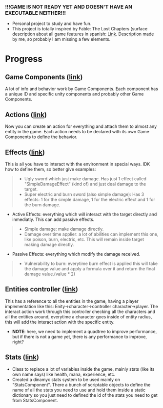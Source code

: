 ### !!!GAME IS NOT READY YET AND DOESN'T HAVE AN EXECUTABLE NEITHER!!!
- Personal project to study and have fun. 
- This project is totally inspired by Fable: The Lost Chapters (surface description about all game features in spanish: [Link](https://docs.google.com/document/d/1t4plu7HMYJZV1-eDG6YQ-mEuIuHNXUMcWRfZKBudyCk/edit?usp=sharing). Description made by me, so probably I am missing a few elements. 

# Progress
## Game Components ([link](https://github.com/camilohoyos16/RPG/tree/main/Assets/Scripts/GameComponents))
A lot of info and behavior work by Game Components. Each component has a unique ID and specific unity components and probably other Game Components.
## Actions ([link](https://github.com/camilohoyos16/RPG/tree/main/Assets/Scripts/Actions))
Now you can create an action for everything and attach them to almost any entity in the game. Each action needs to be declared with its own Game Components to define the behavior.
## Effects ([link](https://github.com/camilohoyos16/RPG/tree/main/Assets/Scripts/Effects))
This is all you have to interact with the environment in special ways. IDK how to define them, so better give examples: 
>- Ugly sword which just make damage. Has just 1 effect called "SimpleDamageEffect" (kind of) and just deal damage to the target.
>- Super electric and burn sword (also simple damage): Has 3 effects: 1 for the simple damage, 1 for the electric effect and 1 for the burn damage.
- Active Effects: everything which will interact with the target directly and inmediatly. This can add passive effects. 
>- Simple damage: make damage directly.
>- Damage over time applier: a lot of abilities can implement this one, like poison, burn, electric, etc.  This will remain inside target making damage directly. 
- Passive Effects: everything which modify the damage received.
>- Vulnerability to burn: everytime burn effect is applied this will take the damage value and apply a formula over it and  return the final damage value.(value * 2)
## Entities controller ([link](https://github.com/camilohoyos16/RPG/blob/main/Assets/Scripts/Entities/EntitiesController.cs))
This has a reference to all the entities in the game, having a player implementation like this: Enity->character->controller character->player.
The interact action work through this controller checking all the characters and all the entities around, everytime a character goes inside of entity radius, this will add the interact action with the specific entity.
- **NOTE**: here, we need to implement a quadtree to improve performance, but if there is not a game yet, there is any performance to improve, right?
## Stats ([link](https://github.com/camilohoyos16/RPG/tree/main/Assets/Scripts/Stats))
- Class to replace a lot of variables inside the game, mainly stats (like its own name says) like health, mana, experience, etc.
- Created a dinamyc stats system to be used mainly on "StatsComponent". There a bunch of scriptable objects to define the name of all the stats you need to use and hold them inside a static dictionary so you just need to defined the id of the stats you need to get from StatsComponent. 
